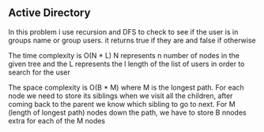## Active Directory

In this problem i use recursion and DFS to check to see if the user is in groups name or group users. it returns true if they are and false if otherwise

The time complexity is O(N * L) N represents n number of nodes in the given tree and the L represents the l length of the list of users in order to search for the user

The space complexity is O(B * M) where M is the longest path. For each node we need to store its siblings when we visit all the children, after coming back to the parent we know which sibling to go to next. For M (length of longest path) nodes down the path, we have to store B nnodes extra for each of the M nodes